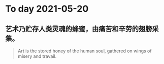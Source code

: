 
# To day 2021-05-20


## 艺术乃贮存人类灵魂的蜂蜜，由痛苦和辛劳的翅膀采集。
> Art is the stored honey of the human soul, gathered on wings of misery and travail.

    